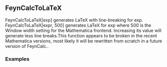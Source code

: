 ##  FeynCalcToLaTeX 

FeynCalcToLaTeX[exp] generates LaTeX with line-breaking  for exp.   FeynCalcToLaTeX[expr, 500] generates LaTeX for exp where 500 is the Window width  setting for the Mathematica frontend. Increasing its value will generate less line breaks.This function appears to be broken in the recent Mathematica versions, most likely it will be rewritten from scratch in a future version of FeynCalc..

###  Examples 